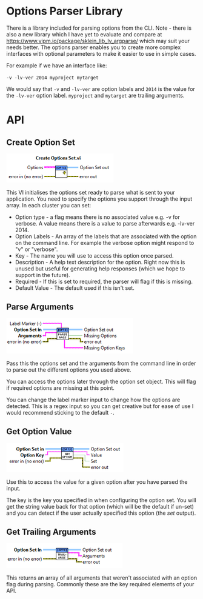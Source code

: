 # Options Parser Library

There is a library included for parsing options from the CLI. Note - there is also a new library which I have yet to evaluate and compare at https://www.vipm.io/package/sklein_lib_lv_argparse/ which may suit your needs better.
The options parser enables you to create more complex interfaces with optional parameters to make it easier to use in simple cases.


For example if we have an interface like:

` -v -lv-ver 2014 myproject mytarget `

We would say that `-v` and `-lv-ver` are option labels and `2014` is the value for the `-lv-ver` option label. `myproject` and `mytarget` are trailing arguments.

# API
## Create Option Set
![](images/create%20option%20set.png)

This VI initialises the options set ready to parse what is sent to your application. You need to specify the options you support through the input array. In each cluster you can set:

* Option type - a flag means there is no associated value e.g. -v for verbose. A value means there is a value to parse afterwards e.g. -lv-ver 2014.
* Option Labels - An array of the labels that are associated with the option on the command line. For example the verbose option might respond to "v" or "verbose".
* Key - The name you will use to access this option once parsed.
* Description - A help text description for the option. Right now this is unused but useful for generating help responses (which we hope to support in the future).
* Required - If this is set to required, the parser will flag if this is missing.
* Default Value - The default used if this isn't set.

## Parse Arguments
![](images/parse%20arguments.png)

Pass this the options set and the arguments from the command line in order to parse out the different options you used above.

You can access the options later through the option set object. This will flag if required options are missing at this point.

You can change the label marker input to change how the options are detected. This is a regex input so you can get creative but for ease of use I would recommend sticking to the default `-`. 

## Get Option Value
![](images/get%20option.png)

Use this to access the value for a given option after you have parsed the input.

The key is the key you specified in when configuring the option set. You will get the string value back for that option (which will be the default if un-set) and you can detect if the user actually specified this option (the *set* output).

## Get Trailing Arguments
![](images/get%20trailing%20arguments.png)

This returns an array of all arguments that weren't associated with an option flag during parsing. Commonly these are the key required elements of your API.